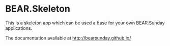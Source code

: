 # BEAR.Skeleton

This is a skeleton app which can be used a base for your own BEAR.Sunday applications.

The documentation available at http://bearsunday.github.io/
